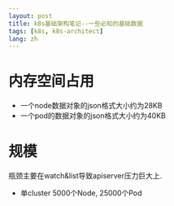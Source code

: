 ```yaml
---
layout: post
title: k8s基础架构笔记--一些必知的基础数据
tags: [k8s, k8s-architect]
lang: zh
---
```


# 内存空间占用
- 一个node数据对象的json格式大小约为28KB
- 一个pod的数据对象的json格式大小约为40KB

# 规模
瓶颈主要在watch&list导致apiserver压力巨大上.
- 单cluster 5000个Node, 25000个Pod
